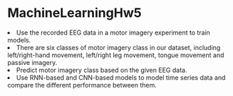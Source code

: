 # MachineLearningHw5

<li> Use the recorded EEG data in a motor imagery experiment to train models.
<li> There are six classes of motor imagery class in our dataset, including left/right-hand movement, left/right leg movement, tongue movement and passive imagery.
<li> Predict motor imagery class based on the given EEG data.
<li> Use RNN-based and CNN-based models to model time series data and compare the different performance between them.

